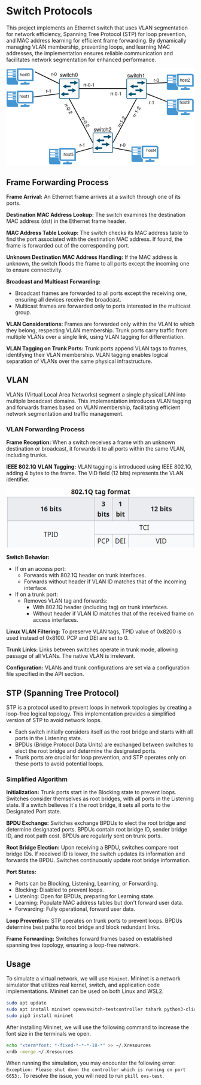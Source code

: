 # Switch Protocols

This project implements an Ethernet switch that uses VLAN segmentation for network efficiency, Spanning Tree Protocol (STP) for loop prevention, and MAC address learning for efficient frame forwarding. By dynamically managing VLAN membership, preventing loops, and learning MAC addresses, the implementation ensures reliable communication and facilitates network segmentation for enhanced performance.

![TOPOLOGY](./images/topo.png)

## Frame Forwarding Process

**Frame Arrival:**
An Ethernet frame arrives at a switch through one of its ports.

**Destination MAC Address Lookup:**
The switch examines the destination MAC address (dst) in the Ethernet frame header.

**MAC Address Table Lookup:**
The switch checks its MAC address table to find the port associated with the destination MAC address.
If found, the frame is forwarded out of the corresponding port.

**Unknown Destination MAC Address Handling:**
If the MAC address is unknown, the switch floods the frame to all ports except the incoming one to ensure connectivity.

**Broadcast and Multicast Forwarding:**

- Broadcast frames are forwarded to all ports except the receiving one, ensuring all devices receive the broadcast.
- Multicast frames are forwarded only to ports interested in the multicast group.
  
**VLAN Considerations:**
Frames are forwarded only within the VLAN to which they belong, respecting VLAN membership.
Trunk ports carry traffic from multiple VLANs over a single link, using VLAN tagging for differentiation.

**VLAN Tagging on Trunk Ports:**
Trunk ports append VLAN tags to frames, identifying their VLAN membership.
VLAN tagging enables logical separation of VLANs over the same physical infrastructure.

## VLAN

VLANs (Virtual Local Area Networks) segment a single physical LAN into multiple broadcast domains. This implementation introduces VLAN tagging and forwards frames based on VLAN membership, facilitating efficient network segmentation and traffic management.

### VLAN Forwarding Process

**Frame Reception:**
When a switch receives a frame with an unknown destination or broadcast, it forwards it to all ports within the same VLAN, including trunks.

**IEEE 802.1Q VLAN Tagging:**
VLAN tagging is introduced using IEEE 802.1Q, adding 4 bytes to the frame. The VID field (12 bits) represents the VLAN identifier.

![TAG_FORMAT](./images/tag_format.png)

**Switch Behavior:**

- If on an access port:
  - Forwards with 802.1Q header on trunk interfaces.
  - Forwards without header if VLAN ID matches that of the incoming interface.
- If on a trunk port:
  - Removes VLAN tag and forwards:
    - With 802.1Q header (including tag) on trunk interfaces.
    - Without header if VLAN ID matches that of the received frame on access interfaces.

**Linux VLAN Filtering:**
To preserve VLAN tags, TPID value of 0x8200 is used instead of 0x8100. PCP and DEI are set to 0.

**Trunk Links:**
Links between switches operate in trunk mode, allowing passage of all VLANs. The native VLAN is irrelevant.

**Configuration:**
VLANs and trunk configurations are set via a configuration file specified in the API section.

## STP (Spanning Tree Protocol)

STP is a protocol used to prevent loops in network topologies by creating a loop-free logical topology. This implementation provides a simplified version of STP to avoid network loops.

- Each switch initially considers itself as the root bridge and starts with all ports in the Listening state.
- BPDUs (Bridge Protocol Data Units) are exchanged between switches to elect the root bridge and determine the designated ports.
- Trunk ports are crucial for loop prevention, and STP operates only on these ports to avoid potential loops.

### Simplified Algorithm

**Initialization:**
Trunk ports start in the Blocking state to prevent loops.
Switches consider themselves as root bridges, with all ports in the Listening state.
If a switch believes it's the root bridge, it sets all ports to the Designated Port state.

**BPDU Exchange:**
Switches exchange BPDUs to elect the root bridge and determine designated ports.
BPDUs contain root bridge ID, sender bridge ID, and root path cost.
BPDUs are regularly sent on trunk ports.

**Root Bridge Election:**
Upon receiving a BPDU, switches compare root bridge IDs.
If received ID is lower, the switch updates its information and forwards the BPDU.
Switches continuously update root bridge information.

**Port States:**

- Ports can be Blocking, Listening, Learning, or Forwarding.
- Blocking: Disabled to prevent loops.
- Listening: Open for BPDUs, preparing for Learning state.
- Learning: Populate MAC address tables but don't forward user data.
- Forwarding: Fully operational, forward user data.

**Loop Prevention:**
STP operates on trunk ports to prevent loops.
BPDUs determine best paths to root bridge and block redundant links.

**Frame Forwarding:**
Switches forward frames based on established spanning tree topology, ensuring a loop-free network.

## Usage

To simulate a virtual network, we will use `Mininet`. Mininet is a network simulator that utilizes real kernel, switch, and application code implementations. Mininet can be used on both Linux and WSL2.

```bash
sudo apt update
sudo apt install mininet openvswitch-testcontroller tshark python3-click python3-scapy xterm python3-pip
sudo pip3 install mininet
```

After installing Mininet, we will use the following command to increase the font size in the terminals we open.

```bash
echo "xterm*font: *-fixed-*-*-*-18-*" >> ~/.Xresources
xrdb -merge ~/.Xresources
```

When running the simulation, you may encounter the following error: `Exception: Please shut down the controller which is running on port 6653:`. To resolve the issue, you will need to run `pkill ovs-test`.
